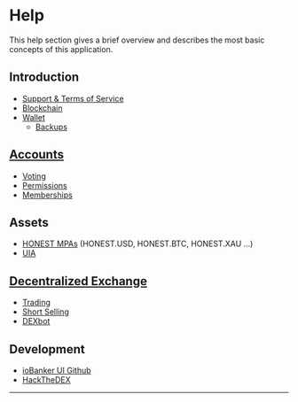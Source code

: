 # Help

This help section gives a brief overview and describes the most basic concepts
of this application.

## Introduction
 * [Support & Terms of Service](introduction/tos.md)
 * [Blockchain](introduction/blockchain.md)
 * [Wallet](introduction/wallets.md)
    * [Backups](introduction/backups.md)


## [Accounts](accounts/general.md)
 * [Voting](accounts/voting.md)
 * [Permissions](accounts/permissions.md)
 * [Memberships](accounts/membership.md)

## Assets
 * [HONEST MPAs](assets/mpa.md) (HONEST.USD, HONEST.BTC, HONEST.XAU ...)
 * [UIA](assets/uia.md)

## [Decentralized Exchange](dex/introduction.md)
 * [Trading](dex/trading.md)
 * [Short Selling](dex/shorting.md)
 * [DEXbot](dex/dexbot.md)

## Development
 * [ioBanker UI Github](https://github.com/ioBanker/bitshares-ui)
 * [HackTheDEX](introduction/hackthedex.md)

----------
